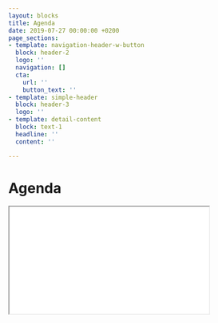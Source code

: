 ```yaml
---
layout: blocks
title: Agenda
date: 2019-07-27 00:00:00 +0200
page_sections:
- template: navigation-header-w-button
  block: header-2
  logo: ''
  navigation: []
  cta:
    url: ''
    button_text: ''
- template: simple-header
  block: header-3
  logo: ''
- template: detail-content
  block: text-1
  headline: ''
  content: ''

---
```

# Agenda

<iframe width="400" height="215" src="[https://framagenda.org/index.php/apps/calendar/embed/EN6L65nZCKxKdWmX](https://framagenda.org/index.php/apps/calendar/embed/EN6L65nZCKxKdWmX "Agenda La Vouivre")"></iframe>